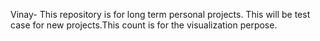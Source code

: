  Vinay- This repository is for long term personal projects. 
 This will be test case for new projects.This count is for the visualization perpose.

